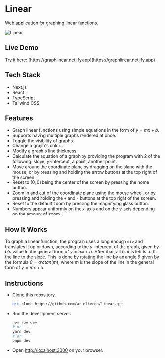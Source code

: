 # Linear

Web application for graphing linear functions.

![Linear](https://github.com/user-attachments/assets/2b01caea-4be8-4e64-8ace-395e1d674b31)

## Live Demo

Try it here: [https://graphlinear.netlify.app](https://graphlinear.netlify.app)

## Tech Stack
- Next.js
- React
- TypeScript
- Tailwind CSS

## Features

- Graph linear functions using simple equations in the form of $y=mx+b$.
- Supports having multiple graphs rendered at once.
- Toggle the visibility of graphs.
- Change a graph's color.
- Modify a graph's line thickness.
- Calculate the equation of a graph by providing the program with 2 of the following: slope, $y$-intercept, a point, another point.
- Move around the coordinate plane by dragging on the plane with the mouse, or by pressing and holding the arrow buttons at the top right of the screen.
- Reset to $(0,0)$ being the center of the screen by pressing the home button.
- Zoom in and out of the coordinate plane using the mouse wheel, or by pressing and holding the `+` and `-` buttons at the top right of the screen.
- Reset to the default zoom by pressing the magnifying glass button.
- Numbers appear uniformly on the $x$-axis and on the $y$-axis depending on the amount of zoom.

## How It Works

To graph a linear function, the program uses a long enough `div` and translates it up or down, according to the $y$-intercept of the graph, given by $b$'s value in the general form of $y=mx+b$. After that, all that is left is to fit the line to the slope. This is done by rotating the line by an angle $θ$ given by the formula $θ=arctan(m)$, where $m$ is the slope of the line in the general form of $y=mx+b$.

## Instructions

- Clone this repository.
  ```bash
  git clone https://github.com/arielkeren/linear.git
  ```
- Run the development server.
  ```bash
  npm run dev
  # or
  yarn dev
  # or
  pnpm dev
  ```
- Open [http://localhost:3000](http://localhost:3000) on your browser.
